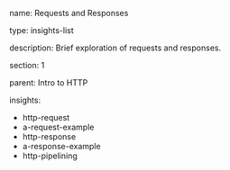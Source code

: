 name: Requests and Responses

type: insights-list

description: Brief exploration of requests and responses.

section: 1

parent: Intro to HTTP

insights:
  - http-request
  - a-request-example
  - http-response
  - a-response-example
  - http-pipelining
